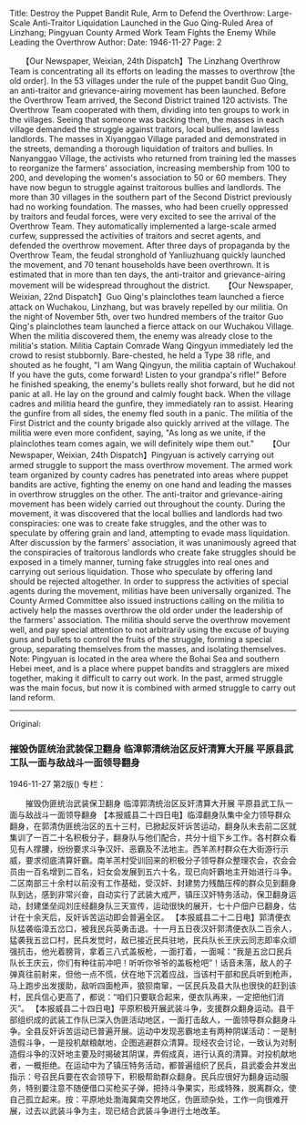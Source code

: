 Title: Destroy the Puppet Bandit Rule, Arm to Defend the Overthrow: Large-Scale Anti-Traitor Liquidation Launched in the Guo Qing-Ruled Area of Linzhang; Pingyuan County Armed Work Team Fights the Enemy While Leading the Overthrow
Author:
Date: 1946-11-27
Page: 2

　　【Our Newspaper, Weixian, 24th Dispatch】The Linzhang Overthrow Team is concentrating all its efforts on leading the masses to overthrow [the old order]. In the 53 villages under the rule of the puppet bandit Guo Qing, an anti-traitor and grievance-airing movement has been launched. Before the Overthrow Team arrived, the Second District trained 120 activists. The Overthrow Team cooperated with them, dividing into ten groups to work in the villages. Seeing that someone was backing them, the masses in each village demanded the struggle against traitors, local bullies, and lawless landlords. The masses in Xiyanggao Village paraded and demonstrated in the streets, demanding a thorough liquidation of traitors and bullies. In Nanyanggao Village, the activists who returned from training led the masses to reorganize the farmers' association, increasing membership from 100 to 200, and developing the women's association to 50 or 60 members. They have now begun to struggle against traitorous bullies and landlords. The more than 30 villages in the southern part of the Second District previously had no working foundation. The masses, who had been cruelly oppressed by traitors and feudal forces, were very excited to see the arrival of the Overthrow Team. They automatically implemented a large-scale armed curfew, suppressed the activities of traitors and secret agents, and defended the overthrow movement. After three days of propaganda by the Overthrow Team, the feudal stronghold of Yanliuzhuang quickly launched the movement, and 70 tenant households have been overthrown. It is estimated that in more than ten days, the anti-traitor and grievance-airing movement will be widespread throughout the district.
　　【Our Newspaper, Weixian, 22nd Dispatch】Guo Qing's plainclothes team launched a fierce attack on Wuchakou, Linzhang, but was bravely repelled by our militia. On the night of November 5th, over two hundred members of the traitor Guo Qing's plainclothes team launched a fierce attack on our Wuchakou Village. When the militia discovered them, the enemy was already close to the militia's station. Militia Captain Comrade Wang Qingyun immediately led the crowd to resist stubbornly. Bare-chested, he held a Type 38 rifle, and shouted as he fought, "I am Wang Qingyun, the militia captain of Wuchakou! If you have the guts, come forward! Listen to your grandpa's rifle!" Before he finished speaking, the enemy's bullets really shot forward, but he did not panic at all. He lay on the ground and calmly fought back. When the village cadres and militia heard the gunfire, they immediately ran to assist. Hearing the gunfire from all sides, the enemy fled south in a panic. The militia of the First District and the county brigade also quickly arrived at the village. The militia were even more confident, saying, "As long as we unite, if the plainclothes team comes again, we will definitely wipe them out."
　　【Our Newspaper, Weixian, 24th Dispatch】Pingyuan is actively carrying out armed struggle to support the mass overthrow movement. The armed work team organized by county cadres has penetrated into areas where puppet bandits are active, fighting the enemy on one hand and leading the masses in overthrow struggles on the other. The anti-traitor and grievance-airing movement has been widely carried out throughout the county. During the movement, it was discovered that the local bullies and landlords had two conspiracies: one was to create fake struggles, and the other was to speculate by offering grain and land, attempting to evade mass liquidation. After discussion by the farmers' association, it was unanimously agreed that the conspiracies of traitorous landlords who create fake struggles should be exposed in a timely manner, turning fake struggles into real ones and carrying out serious liquidation. Those who speculate by offering land should be rejected altogether. In order to suppress the activities of special agents during the movement, militias have been universally organized. The County Armed Committee also issued instructions calling on the militia to actively help the masses overthrow the old order under the leadership of the farmers' association. The militia should serve the overthrow movement well, and pay special attention to not arbitrarily using the excuse of buying guns and bullets to control the fruits of the struggle, forming a special group, separating themselves from the masses, and isolating themselves. Note: Pingyuan is located in the area where the Bohai Sea and southern Hebei meet, and is a place where puppet bandits and stragglers are mixed together, making it difficult to carry out work. In the past, armed struggle was the main focus, but now it is combined with armed struggle to carry out land reform.



<hr /> 

Original: 


### 摧毁伪匪统治武装保卫翻身  临漳郭清统治区反奸清算大开展  平原县武工队一面与敌战斗一面领导翻身

1946-11-27
第2版()
专栏：

　　摧毁伪匪统治武装保卫翻身
    临漳郭清统治区反奸清算大开展
    平原县武工队一面与敌战斗一面领导翻身
    【本报威县二十四日电】临漳翻身队集中全力领导群众翻身，在郭清伪匪统治区的五十三村，已掀起反奸诉苦运动，翻身队未去前二区就集训了一百二十名积极分子，翻身队与他们配合，共分十组下乡工作。各村群众看见有人撑腰，纷纷要求斗争汉奸、恶霸及不法地主。西羊羔村群众在大街游行示威，要求彻底清算奸霸。南羊羔村受训回来的积极分子领导群众整理农会，农会会员由一百名增到二百名，妇女会发展到五六十名，现已向奸霸地主开始进行斗争。二区南部三十余村以前没有工作基础，受汉奸、封建势力残酷压榨的群众见到翻身队到达，感到非常兴奋，自动实行了武装大戒严，镇压汉奸特务活动，保卫翻身运动，封建堡垒阎刘庄经翻身队三天宣传，运动很快的展开，七十户佃户已翻身，估计在十余天后，反奸诉苦运动即会普遍全区。
    【本报威县二十二日电】郭清便衣队猛袭临漳五岔口，被我民兵英勇击退。十一月五日夜汉奸郭清便衣队二百余人，猛袭我五岔口村，民兵发觉时，敌已接近民兵驻地，民兵队长王庆云同志即率众顽强抗击，他光着膀背，拿着三八式盖板枪，一面打着，一面喊：“我是五岔口民兵队长王庆云，你们有种往前冲吧！听听你爷爷的盖板枪吧”！话音未落，敌人的子弹真往前射来，但他一点不慌，伏在地下沉着应战，当该村干部和民兵听到枪声，马上跑步出发援助，敌听四面枪声，狼狈南窜，一区民兵及县大队也很快的赶到该村，民兵信心更高了，都说：“咱们只要联合起来，便衣队再来，一定把他们消灭”。
    【本报威县二十四日电】平原积极开展武装斗争，支援群众翻身运动。县干部组织成的武装工作队已深入伪匪活动地区，一面打击敌人，一面领导群众翻身斗争。全县反奸诉苦运动已普遍开展。运动中发现恶霸地主有两种阴谋活动：一是制造假斗争，一是投机献粮献地，企图逃避群众清算。现经农会讨论，一致认为对制造假斗争的汉奸地主要及时揭破其阴谋，弄假成真，进行认真的清算。对投机献地者，一概拒绝。在运动中为了镇压特务活动，都普遍组织了民兵，县武委会并发出指示：号召民兵要在农会领导下，积极帮助群众翻身。民兵应很好为翻身运动服务，特别要注意不随便借口买枪买子弹，把持斗争果实，形成特殊，脱离群众，使自己孤立起来。按：平原地处渤海冀南交界地区，伪匪顽杂处，工作一向很难开展，过去以武装斗争为主，现已结合武装斗争进行土地改革。
